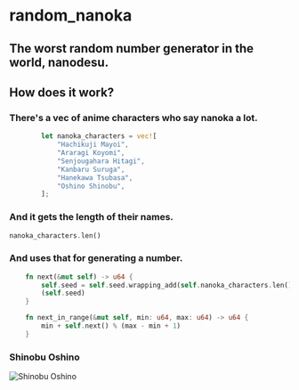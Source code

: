 # random_nanoka
## The worst random number generator in the world, nanodesu.

## How does it work?
### There's a vec of anime characters who say nanoka a lot.
```rust
        let nanoka_characters = vec![
            "Hachikuji Mayoi",
            "Araragi Koyomi",
            "Senjougahara Hitagi",
            "Kanbaru Suruga",
            "Hanekawa Tsubasa",
            "Oshino Shinobu",
        ];
```
### And it gets the length of their names.
```rust
nanoka_characters.len()
```
### And uses that for generating a number.
```rust
    fn next(&mut self) -> u64 {
        self.seed = self.seed.wrapping_add(self.nanoka_characters.len() as u64);
        (self.seed)
    }

    fn next_in_range(&mut self, min: u64, max: u64) -> u64 {
        min + self.next() % (max - min + 1)
    }
```
### Shinobu Oshino
![Shinobu Oshino](https://github.com/Smallsan/random_nanoka/assets/126304322/6b8f5a3d-9f4f-43e3-93bc-b623d002214c)
